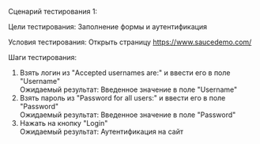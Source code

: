 Сценарий тестирования 1:  
  
Цели тестирования: Заполнение формы и аутентификация  
  
Условия тестирования: Открыть страницу https://www.saucedemo.com/  
  
Шаги тестирования:  
1. Взять логин из "Accepted usernames are:" и ввести его в поле "Username"  
Ожидаемый результат: Введенное значение в поле "Username"  
2. Взять пароль из "Password for all users:" и ввести его в поле "Password"  
Ожидаемый результат: Введенное значение в поле "Password"  
3. Нажать на кнопку "Login"  
Ожидаемый результат: Аутентификация на сайт
